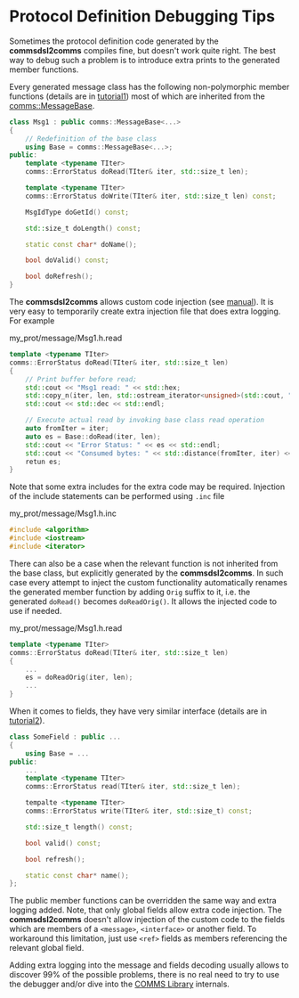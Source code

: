 # Protocol Definition Debugging Tips
Sometimes the protocol definition code generated by the **commsdsl2comms** compiles fine, but doesn't work
quite right. The best way to debug such a problem is to introduce extra prints to the generated member functions.

Every generated message class has the following non-polymorphic member functions (details are in
[tutorial1](https://github.com/commschamp/cc_tutorial/tree/master/tutorials/tutorial1)) most of which are inherited from the
[comms::MessageBase](https://commschamp.github.io/comms_doc/classcomms_1_1MessageBase.html).

```cpp
class Msg1 : public comms::MessageBase<...>
{
    // Redefinition of the base class
    using Base = comms::MessageBase<...>;
public:
    template <typename TIter>
    comms::ErrorStatus doRead(TIter& iter, std::size_t len);

    template <typename TIter>
    comms::ErrorStatus doWrite(TIter& iter, std::size_t len) const;

    MsgIdType doGetId() const;

    std::size_t doLength() const;

    static const char* doName();

    bool doValid() const;

    bool doRefresh();
}
```

The **commsdsl2comms** allows custom code injection (see [manual](Manual_commsdsl2comms.md)). It is very
easy to temporarily create extra injection file that does extra logging. For example

my_prot/message/Msg1.h.read
```cpp
template <typename TIter>
comms::ErrorStatus doRead(TIter& iter, std::size_t len)
{
    // Print buffer before read;
    std::cout << "Msg1 read: " << std::hex;
    std::copy_n(iter, len, std::ostream_iterator<unsigned>(std::cout, " "));
    std::cout << std::dec << std::endl;

    // Execute actual read by invoking base class read operation
    auto fromIter = iter;
    auto es = Base::doRead(iter, len);
    std::cout << "Error Status: " << es << std::endl;
    std::cout << "Consumed bytes: " << std::distance(fromIter, iter) << std::endl;
    retun es;
}
```

Note that some extra includes for the extra code may be required. Injection of the include statements can
be performed using `.inc` file

my_prot/message/Msg1.h.inc
```cpp
#include <algorithm>
#include <iostream>
#include <iterator>
```

There can also be a case when the relevant function is not inherited from the base class, but explicitly
generated by the **commsdsl2comms**. In such case every attempt to inject the custom functionality
automatically renames the generated member function by adding `Orig` suffix to it, i.e. the
generated `doRead()` becomes `doReadOrig()`. It allows the injected code to use if needed.

my_prot/message/Msg1.h.read
```cpp
template <typename TIter>
comms::ErrorStatus doRead(TIter& iter, std::size_t len)
{
    ...
    es = doReadOrig(iter, len);
    ...
}
```

When it comes to fields, they have very similar interface (details are in
[tutorial2](https://github.com/commschamp/cc_tutorial/tree/master/tutorials/tutorial2)).

```cpp
class SomeField : public ...
{
    using Base = ...
public:
    ...
    template <typename TIter>
    comms::ErrorStatus read(TIter& iter, std::size_t len);

    tempalte <typename TIter>
    comms::ErrorStatus write(TIter& iter, std::size_t) const;

    std::size_t length() const;

    bool valid() const;

    bool refresh();

    static const char* name();
};
```

The public member functions can be overridden the same way and extra logging added. Note, that only global fields
allow extra code injection. The **commsdsl2comms** doesn't allow injection of the custom code to the
fields which are members of a `<message>`, `<interface>` or another field. To workaround this limitation, just
use `<ref>` fields as members referencing the relevant global field.

Adding extra logging into the message and fields decoding usually allows to discover 99% of the possible problems, there
is no real need to try to use the debugger and/or dive into the [COMMS Library](https://github.com/commschamp/comms) internals.
